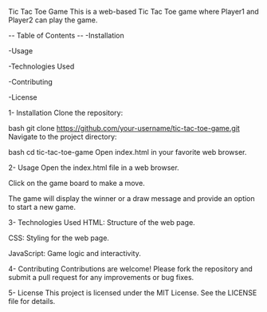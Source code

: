 Tic Tac Toe Game
This is a web-based Tic Tac Toe game where Player1 and Player2 can play the game.

-- Table of Contents --
-Installation

-Usage

-Technologies Used

-Contributing

-License

1- Installation
Clone the repository:

bash
git clone https://github.com/your-username/tic-tac-toe-game.git
Navigate to the project directory:

bash
cd tic-tac-toe-game
Open index.html in your favorite web browser.

2- Usage
Open the index.html file in a web browser.

Click on the game board to make a move.

The game will display the winner or a draw message and provide an option to start a new game.

3- Technologies Used
HTML: Structure of the web page.

CSS: Styling for the web page.

JavaScript: Game logic and interactivity.

4- Contributing
Contributions are welcome! Please fork the repository and submit a pull request for any improvements or bug fixes.

5- License
This project is licensed under the MIT License. See the LICENSE file for details.
